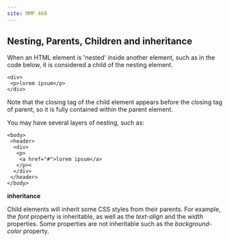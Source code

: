 ```yaml
---
site: MMP 460
---
```


## Nesting, Parents, Children and inheritance

When an HTML element is 'nested' inside another element, such as in the code below, it is considered a child of the nesting element.
 
    <div>
     <p>lorem ipsum</p>
    </div>
  
  Note that the closing tag of the child element appears before the closing tag of parent, so it is fully contained within the parent element.
  
 You may have several layers of nesting, such as:
  
    <body>
     <header>
      <div>
       <p>
        <a href="#">lorem ipsum</a>
       </p><
      </div>
     </header>
    </body>
    
**inheritance**

Child elements will inherit some CSS styles from their parents. For example, the *font* property is inheritable, as well as the *text-align* and the *width* properties. Some properties are not inheritable such as the *background-color* property.
